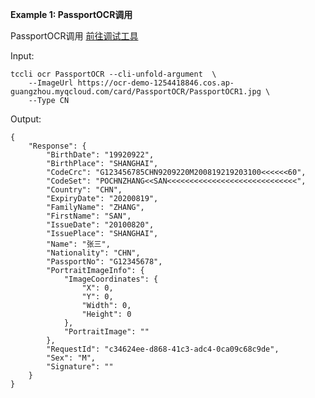 **Example 1: PassportOCR调用**

PassportOCR调用   [前往调试工具](https://console.cloud.tencent.com/api/explorer?Product=ocr&Version=2018-11-19&Action=PassportOCR)

Input: 

```
tccli ocr PassportOCR --cli-unfold-argument  \
    --ImageUrl https://ocr-demo-1254418846.cos.ap-guangzhou.myqcloud.com/card/PassportOCR/PassportOCR1.jpg \
    --Type CN
```

Output: 
```
{
    "Response": {
        "BirthDate": "19920922",
        "BirthPlace": "SHANGHAI",
        "CodeCrc": "G123456785CHN9209220M200819219203100<<<<<<60",
        "CodeSet": "POCHNZHANG<<SAN<<<<<<<<<<<<<<<<<<<<<<<<<<<<<",
        "Country": "CHN",
        "ExpiryDate": "20200819",
        "FamilyName": "ZHANG",
        "FirstName": "SAN",
        "IssueDate": "20100820",
        "IssuePlace": "SHANGHAI",
        "Name": "张三",
        "Nationality": "CHN",
        "PassportNo": "G12345678",
        "PortraitImageInfo": {
            "ImageCoordinates": {
                "X": 0,
                "Y": 0,
                "Width": 0,
                "Height": 0
            },
            "PortraitImage": ""
        },
        "RequestId": "c34624ee-d868-41c3-adc4-0ca09c68c9de",
        "Sex": "M",
        "Signature": ""
    }
}
```

